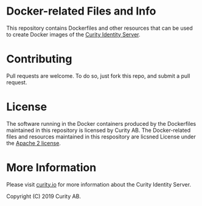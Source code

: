 # Docker-related Files and Info

This repository contains Dockerfiles and other resources that can be used to create Docker images of the [Curity Identity Server](https://curity.io). 

# Contributing

Pull requests are welcome. To do so, just fork this repo, and submit a pull request. 

# License

The software running in the Docker containers produced by the Dockerfiles maintained in this repository is licensed by Curity AB. The Docker-related files and resources maintained in this respository are licsned License under the [Apache 2 license](LICENSE>).

# More Information

Please visit [curity.io](https://curity.io/) for more information about the Curity Identity Server.

Copyright (C) 2019 Curity AB.
